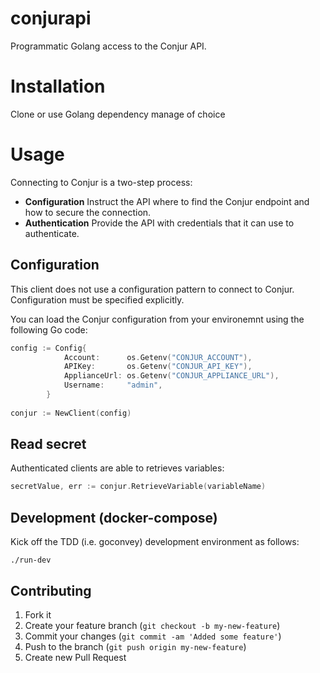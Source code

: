 # conjurapi

Programmatic Golang access to the Conjur API.

# Installation

Clone or use Golang dependency manage of choice

# Usage

Connecting to Conjur is a two-step process:

* **Configuration** Instruct the API where to find the Conjur endpoint and how to secure the connection.
* **Authentication** Provide the API with credentials that it can use to authenticate.

## Configuration

This client does not use a configuration pattern to connect to Conjur.
Configuration must be specified explicitly.

You can load the Conjur configuration from your environemnt using the following Go code:

```go
config := Config{
            Account:      os.Getenv("CONJUR_ACCOUNT"),
            APIKey:       os.Getenv("CONJUR_API_KEY"),
            ApplianceUrl: os.Getenv("CONJUR_APPLIANCE_URL"),
            Username:     "admin",
        }
        
conjur := NewClient(config)
```

## Read secret

Authenticated clients are able to retrieves variables:

```go
secretValue, err := conjur.RetrieveVariable(variableName)
```

## Development (docker-compose)

Kick off the TDD (i.e. goconvey) development environment as follows:

```
./run-dev
```

## Contributing

1. Fork it
2. Create your feature branch (`git checkout -b my-new-feature`)
3. Commit your changes (`git commit -am 'Added some feature'`)
4. Push to the branch (`git push origin my-new-feature`)
5. Create new Pull Request
